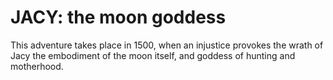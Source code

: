 # JACY: the moon goddess
  This adventure takes place in 1500, when an injustice provokes the wrath of Jacy the embodiment of the moon itself, and goddess of hunting and motherhood.
